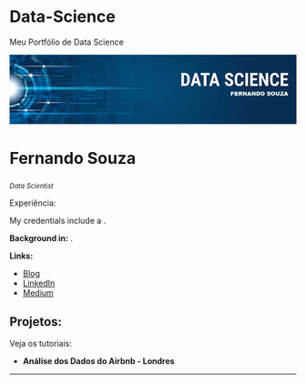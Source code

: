 # Data-Science
Meu Portfólio de Data Science


<p align="center">
  <img src="banner.png" >
</p>

# Fernando Souza
<sub>*Data Scientist* </sub>

Experiência:

My credentials include a .

**Background in:** .

**Links:**
* [Blog]()
* [LinkedIn](https://www.linkedin.com/in/fernando-souza-7b980123/)
* [Medium](https://www.medium.com)


## Projetos:
Veja os tutoriais:

* **Análise dos Dados do Airbnb - Londres** 


---
